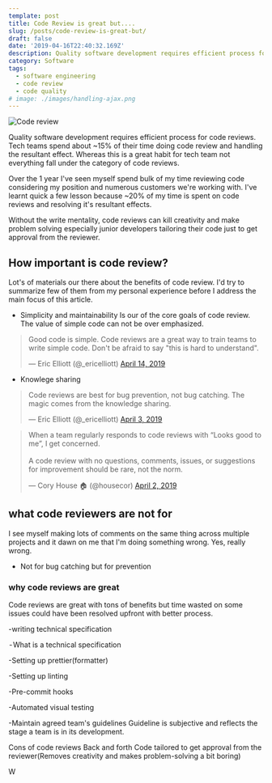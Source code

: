 ```yaml
---
template: post
title: Code Review is great but....
slug: /posts/code-review-is-great-but/
draft: false
date: '2019-04-16T22:40:32.169Z'
description: Quality software development requires efficient process for code reviews. Tech teams spend about ~15% of their time doing code review and handling the resultant effect. Whereas this is a great habit for tech team not everything fall under the category of code reviews.
category: Software
tags:
  - software engineering
  - code review
  - code quality
# image: ./images/handling-ajax.png
---
```


![Code review]()

Quality software development requires efficient process for code reviews. Tech teams spend about ~15% of their time doing code review and handling the resultant effect. Whereas this is a great habit for tech team not everything fall under the category of code reviews. 

Over the 1 year I've seen myself spend bulk of my time reviewing code considering my position and numerous customers we're working with. I've learnt quick a few lesson because ~20% of my time is spent on code reviews and resolving it's resultant effects.

Without the write mentality, code reviews can kill creativity and make problem solving especially junior developers tailoring their code just to get approval from the reviewer.

## How important is code review?
Lot's of materials our there about the benefits of code review. I'd try to summarize few of them from my personal experience before I address the main focus of this article.

- Simplicity and maintainability
Is our of the core goals of code review. The value of simple code can not be over emphasized.
<blockquote class="twitter-tweet" data-lang="en"><p lang="en" dir="ltr">Good code is simple. Code reviews are a great way to train teams to write simple code. Don&#39;t be afraid to say &quot;this is hard to understand&quot;.</p>&mdash; Eric Elliott (@_ericelliott) <a href="https://twitter.com/_ericelliott/status/1117217162844884992?ref_src=twsrc%5Etfw">April 14, 2019</a></blockquote>

- Knowlege sharing
<blockquote class="twitter-tweet" data-lang="en"><p lang="en" dir="ltr">Code reviews are best for bug prevention, not bug catching. The magic comes from the knowledge sharing.</p>&mdash; Eric Elliott (@_ericelliott) <a href="https://twitter.com/_ericelliott/status/1113229761453727744?ref_src=twsrc%5Etfw">April 3, 2019</a></blockquote>

<blockquote class="twitter-tweet" data-lang="en"><p lang="en" dir="ltr">When a team regularly responds to code reviews with “Looks good to me”, I get concerned.<br><br>A code review with no questions, comments, issues, or suggestions for improvement should be rare, not the norm.</p>&mdash; Cory House 🏠 (@housecor) <a href="https://twitter.com/housecor/status/1113192633785040903?ref_src=twsrc%5Etfw">April 2, 2019</a></blockquote>

## what code reviewers are not for
I see myself making lots of comments on the same thing across multiple projects and it dawn on me that I'm doing something wrong. Yes, really wrong.
- Not for bug catching but for prevention


### why code reviews are great
Code reviews are great with tons of benefits but time wasted on some issues could have been resolved upfront with better process.

-writing technical specification


 - What is a technical specification


-Setting up prettier(formatter)


-Setting up linting


-Pre-commit hooks

-Automated visual testing



-Maintain agreed team's guidelines
Guideline is subjective and reflects the stage a team is in its development.

Cons of code reviews
Back and forth
Code tailored to get approval from the reviewer(Removes creativity and makes problem-solving a bit boring)
 

W


